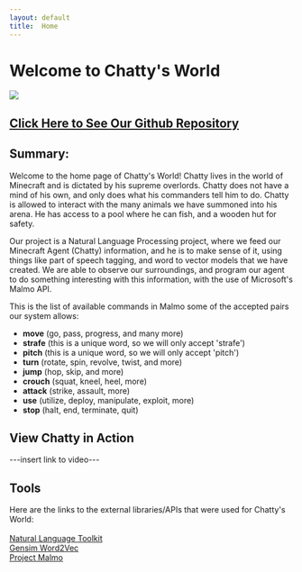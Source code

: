 ```yaml
---
layout: default
title:  Home
---
```


# Welcome to Chatty's World
<img src="http://techgage.com/wp-content/uploads/2016/07/Minecraft.jpg"/>

## [Click Here to See Our Github Repository](https://github.com/paulan94/Minecraftbois28/blob/master/docs/index.md)

## Summary:
Welcome to the home page of Chatty's World! Chatty lives in the world of Minecraft and is dictated by his supreme overlords. Chatty does not have a mind of his own, and only does what his commanders tell him to do. Chatty is allowed to interact with the many animals we have summoned into his arena. He has access to a pool where he can fish, and a wooden hut for safety.

Our project is a Natural Language Processing project, where we feed our Minecraft Agent (Chatty) information, and he is to make sense of it, using things like part of speech tagging, and word to vector models that we have created. We are able to observe our surroundings, and  program our agent to do something interesting with this information, with the use of Microsoft's Malmo API. 


This is the list of available commands in Malmo some of the accepted pairs our system allows:
- __move__		(go, pass, progress, and many more)
- __strafe__	(this is a unique word, so we will only accept 'strafe')
- __pitch__		(this is a unique word, so we will only accept 'pitch')
- __turn__		(rotate, spin, revolve, twist, and more)
- __jump__		(hop, skip, and more)
- __crouch__	(squat, kneel, heel, more)
- __attack__	(strike, assault, more)
- __use__ 		(utilize, deploy, manipulate, exploit, more)
- __stop__		(halt, end, terminate, quit)

## View Chatty in Action
---insert link to video---

## Tools
Here are the links to the external libraries/APIs that were used for Chatty's World:<br><br>
<a href="http://www.nltk.org/">Natural Language Toolkit</a><br>
<a href="https://radimrehurek.com/gensim/models/word2vec.html">Gensim Word2Vec</a><br>
<a href="https://www.microsoft.com/en-us/research/project/project-malmo/">Project Malmo</a><br>
